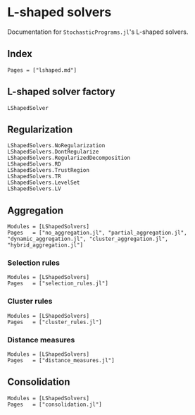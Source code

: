 # L-shaped solvers

Documentation for `StochasticPrograms.jl`'s L-shaped solvers.

## Index

```@index
Pages = ["lshaped.md"]
```

## L-shaped solver factory

```@docs
LShapedSolver
```

## Regularization

```@docs
LShapedSolvers.NoRegularization
LShapedSolvers.DontRegularize
LShapedSolvers.RegularizedDecomposition
LShapedSolvers.RD
LShapedSolvers.TrustRegion
LShapedSolvers.TR
LShapedSolvers.LevelSet
LShapedSolvers.LV
```

## Aggregation

```@autodocs
Modules = [LShapedSolvers]
Pages   = ["no_aggregation.jl", "partial_aggregation.jl", "dynamic_aggregation.jl", "cluster_aggregation.jl", "hybrid_aggregation.jl"]
```

### Selection rules

```@autodocs
Modules = [LShapedSolvers]
Pages   = ["selection_rules.jl"]
```

### Cluster rules

```@autodocs
Modules = [LShapedSolvers]
Pages   = ["cluster_rules.jl"]
```

### Distance measures

```@autodocs
Modules = [LShapedSolvers]
Pages   = ["distance_measures.jl"]
```

## Consolidation

```@autodocs
Modules = [LShapedSolvers]
Pages   = ["consolidation.jl"]
```
